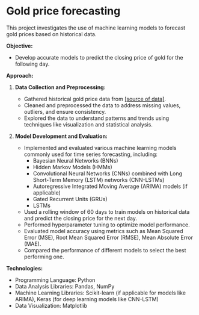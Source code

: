 # Gold price forecasting

This project investigates the use of machine learning models to forecast gold prices based on historical data.

**Objective:**

* Develop accurate models to predict the closing price of gold for the following day.

**Approach:**

1. **Data Collection and Preprocessing:**
   * Gathered historical gold price data from [[source of data]](https://finance.yahoo.com/quote/GC=F/).
   * Cleaned and preprocessed the data to address missing values, outliers, and ensure consistency.
   * Explored the data to understand patterns and trends using techniques like visualization and statistical analysis.

2. **Model Development and Evaluation:**
   * Implemented and evaluated various machine learning models commonly used for time series forecasting, including:
     * Bayesian Neural Networks (BNNs)
     * Hidden Markov Models (HMMs)
     * Convolutional Neural Networks (CNNs) combined with Long Short-Term Memory (LSTM) networks (CNN-LSTMs)
     * Autoregressive Integrated Moving Average (ARIMA) models (if applicable)
     * Gated Recurrent Units (GRUs)
     * LSTMs
   * Used a rolling window of 60 days to train models on historical data and predict the closing price for the next day.
   * Performed hyperparameter tuning to optimize model performance.
   * Evaluated model accuracy using metrics such as Mean Squared Error (MSE), Root Mean Squared Error (RMSE), Mean Absolute Error (MAE).
   * Compared the performance of different models to select the best performing one.

**Technologies:**

* Programming Language: Python
* Data Analysis Libraries: Pandas, NumPy
* Machine Learning Libraries: Scikit-learn (if applicable for models like ARIMA), Keras (for deep learning models like CNN-LSTM)
* Data Visualization: Matplotlib
